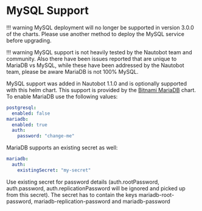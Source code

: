 # MySQL Support

!!! warning
    MySQL deployment will no longer be supported in version 3.0.0 of the charts. Please use another method to deploy the MySQL service before upgrading.

!!! warning
    MySQL support is not heavily tested by the Nautobot team and community.  Also there have been issues reported that are unique to MariaDB vs MySQL, while these have been addressed by the Nautobot team, please be aware MariaDB is not 100% MySQL.

MySQL support was added in Nautobot 1.1.0 and is optionally supported with this helm chart.  This support is provided by the [Bitnami MariaDB](https://github.com/bitnami/charts/tree/master/bitnami/mariadb) chart.  To enable MariaDB use the following values:

```yaml
postgresql:
  enabled: false
mariadb:
  enabled: true
  auth:
    password: "change-me"
```

MariaDB supports an existing secret as well:

```yaml
mariadb:
  auth:
    existingSecret: "my-secret"
```

Use existing secret for password details (auth.rootPassword, auth.password, auth.replicationPassword will be ignored and picked up from this secret). The secret has to contain the keys mariadb-root-password, mariadb-replication-password and mariadb-password
